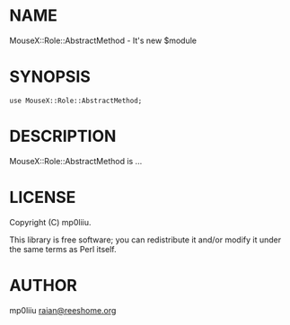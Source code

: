 # NAME

MouseX::Role::AbstractMethod - It's new $module

# SYNOPSIS

    use MouseX::Role::AbstractMethod;

# DESCRIPTION

MouseX::Role::AbstractMethod is ...

# LICENSE

Copyright (C) mp0liiu.

This library is free software; you can redistribute it and/or modify
it under the same terms as Perl itself.

# AUTHOR

mp0liiu <raian@reeshome.org>
